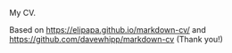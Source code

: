 My CV. 

Based on https://elipapa.github.io/markdown-cv/ and https://github.com/davewhipp/markdown-cv (Thank you!)
